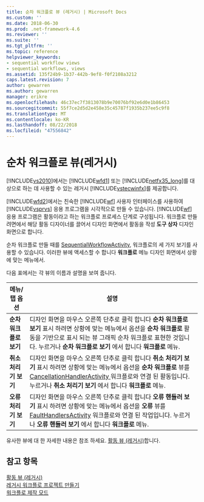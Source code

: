 ```yaml
---
title: 순차 워크플로 뷰 (레거시) | Microsoft Docs
ms.custom: ''
ms.date: 2018-06-30
ms.prod: .net-framework-4.6
ms.reviewer: ''
ms.suite: ''
ms.tgt_pltfrm: ''
ms.topic: reference
helpviewer_keywords:
- sequential workflow views
- sequential workflows, views
ms.assetid: 135f24b9-1b37-442b-9ef8-f0f2108a3212
caps.latest.revision: 7
author: gewarren
ms.author: gewarren
manager: erikre
ms.openlocfilehash: 46c37ec7f3813078b9e70076bf92e6d0e1b86453
ms.sourcegitcommit: 55f7ce2d5d2e458e35c45787f1935b237ee5c9f8
ms.translationtype: MT
ms.contentlocale: ko-KR
ms.lasthandoff: 08/22/2018
ms.locfileid: "47556842"
---
```

# <a name="sequential-workflow-views-legacy"></a>순차 워크플로 뷰(레거시)
[!INCLUDE[vs2010](../includes/vs2010-md.md)]에서는 [!INCLUDE[wfd1](../includes/wfd1-md.md)] 또는 [!INCLUDE[netfx35_long](../includes/netfx35-long-md.md)]를 대상으로 하는 데 사용할 수 있는 레거시 [!INCLUDE[vstecwinfx](../includes/vstecwinfx-md.md)]를 제공합니다.  
  
 [!INCLUDE[wfd2](../includes/wfd2-md.md)]에서는 친숙한 [!INCLUDE[wf](../includes/wf-md.md)] 사용자 인터페이스를 사용하여 [!INCLUDE[vsprvs](../includes/vsprvs-md.md)] 응용 프로그램을 시각적으로 만들 수 있습니다. [!INCLUDE[wf](../includes/wf-md.md)] 응용 프로그램은 활동이라고 하는 워크플로 프로세스 단계로 구성됩니다. 워크플로 만들려면에서 해당 활동 디자이너를 끌어서 디자인 화면에서 활동을 작성 **도구 상자** 디자인 화면으로 합니다.  
  
 순차 워크플로 만들 때를 [SequentialWorkflowActivity](http://go.microsoft.com/fwlink?LinkID=65040), 워크플로의 세 가지 보기를 사용할 수 있습니다. 이러한 뷰에 액세스할 수 합니다 **워크플로** 메뉴 디자인 화면에서 상황에 맞는 메뉴에서.  
  
 다음 표에서는 각 뷰의 이름과 설명을 보여 줍니다.  
  
|메뉴/탭 옵션|설명|  
|----------------------|-----------------|  
|**순차 워크플로 보기**|디자인 화면을 마우스 오른쪽 단추로 클릭 합니다 **순차 워크플로 보기** 표시 하려면 상황에 맞는 메뉴에서 옵션을 **순차 워크플로** 활동을 기반으로 표시 되는 뷰 그래픽 순차 워크플로 표현한 것입니다. 누르거나 **순차 워크플로 보기** 에서 합니다 **워크플로** 메뉴.|  
|**취소 처리기 보기**|디자인 화면을 마우스 오른쪽 단추로 클릭 합니다 **취소 처리기 보기** 표시 하려면 상황에 맞는 메뉴에서 옵션을 **순차 워크플로** 뷰를 [CancellationHandlerActivity ](http://go.microsoft.com/fwlink?LinkID=65050) 워크플로와 연결 된 활동입니다. 누르거나 **취소 처리기 보기** 에서 합니다 **워크플로** 메뉴.|  
|**오류 처리기 보기**|디자인 화면을 마우스 오른쪽 단추로 클릭 합니다 **오류 핸들러 보기** 표시 하려면 상황에 맞는 메뉴에서 옵션을 **오류** 뷰를 [FaultHandlersActivity](http://go.microsoft.com/fwlink?LinkID=65055) 워크플로와 연결 된 작업입니다. 누르거나 **오류 핸들러 보기** 에서 합니다 **워크플로** 메뉴.|  
  
 유사한 뷰에 대 한 자세한 내용은 참조 하세요. [활동 뷰 (레거시)](../workflow-designer/activity-views-legacy.md)합니다.  
  
## <a name="see-also"></a>참고 항목  
 [활동 뷰 (레거시)](../workflow-designer/activity-views-legacy.md)   
 [레거시 워크플로 프로젝트 만들기](../workflow-designer/creating-legacy-workflow-projects.md)   
 [워크플로 제작 모드](http://go.microsoft.com/fwlink?LinkID=65014)